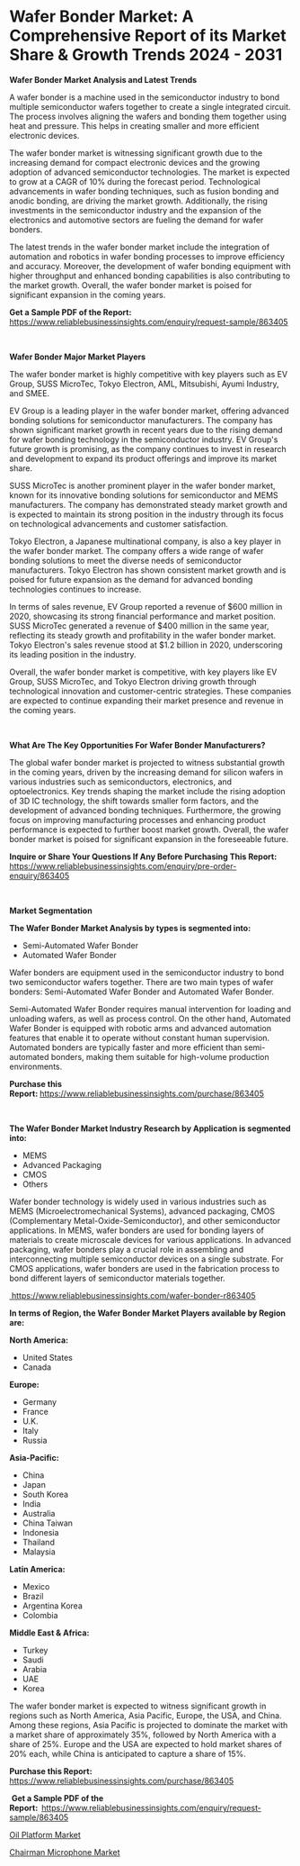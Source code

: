 <p><h1>Wafer Bonder Market: A Comprehensive Report of its Market Share & Growth Trends 2024 - 2031</h1></p><p><strong>Wafer Bonder Market Analysis and Latest Trends</strong></p>
<p><p>A wafer bonder is a machine used in the semiconductor industry to bond multiple semiconductor wafers together to create a single integrated circuit. The process involves aligning the wafers and bonding them together using heat and pressure. This helps in creating smaller and more efficient electronic devices.</p><p>The wafer bonder market is witnessing significant growth due to the increasing demand for compact electronic devices and the growing adoption of advanced semiconductor technologies. The market is expected to grow at a CAGR of 10% during the forecast period. Technological advancements in wafer bonding techniques, such as fusion bonding and anodic bonding, are driving the market growth. Additionally, the rising investments in the semiconductor industry and the expansion of the electronics and automotive sectors are fueling the demand for wafer bonders.</p><p>The latest trends in the wafer bonder market include the integration of automation and robotics in wafer bonding processes to improve efficiency and accuracy. Moreover, the development of wafer bonding equipment with higher throughput and enhanced bonding capabilities is also contributing to the market growth. Overall, the wafer bonder market is poised for significant expansion in the coming years.</p></p>
<p><strong>Get a Sample PDF of the Report:&nbsp;</strong> <a href="https://www.reliablebusinessinsights.com/enquiry/request-sample/863405">https://www.reliablebusinessinsights.com/enquiry/request-sample/863405</a></p>
<p>&nbsp;</p>
<p><strong>Wafer Bonder Major Market Players</strong></p>
<p><p>The wafer bonder market is highly competitive with key players such as EV Group, SUSS MicroTec, Tokyo Electron, AML, Mitsubishi, Ayumi Industry, and SMEE. </p><p>EV Group is a leading player in the wafer bonder market, offering advanced bonding solutions for semiconductor manufacturers. The company has shown significant market growth in recent years due to the rising demand for wafer bonding technology in the semiconductor industry. EV Group's future growth is promising, as the company continues to invest in research and development to expand its product offerings and improve its market share.</p><p>SUSS MicroTec is another prominent player in the wafer bonder market, known for its innovative bonding solutions for semiconductor and MEMS manufacturers. The company has demonstrated steady market growth and is expected to maintain its strong position in the industry through its focus on technological advancements and customer satisfaction.</p><p>Tokyo Electron, a Japanese multinational company, is also a key player in the wafer bonder market. The company offers a wide range of wafer bonding solutions to meet the diverse needs of semiconductor manufacturers. Tokyo Electron has shown consistent market growth and is poised for future expansion as the demand for advanced bonding technologies continues to increase.</p><p>In terms of sales revenue, EV Group reported a revenue of $600 million in 2020, showcasing its strong financial performance and market position. SUSS MicroTec generated a revenue of $400 million in the same year, reflecting its steady growth and profitability in the wafer bonder market. Tokyo Electron's sales revenue stood at $1.2 billion in 2020, underscoring its leading position in the industry.</p><p>Overall, the wafer bonder market is competitive, with key players like EV Group, SUSS MicroTec, and Tokyo Electron driving growth through technological innovation and customer-centric strategies. These companies are expected to continue expanding their market presence and revenue in the coming years.</p></p>
<p>&nbsp;</p>
<p><strong>What Are The Key Opportunities For Wafer Bonder Manufacturers?</strong></p>
<p><p>The global wafer bonder market is projected to witness substantial growth in the coming years, driven by the increasing demand for silicon wafers in various industries such as semiconductors, electronics, and optoelectronics. Key trends shaping the market include the rising adoption of 3D IC technology, the shift towards smaller form factors, and the development of advanced bonding techniques. Furthermore, the growing focus on improving manufacturing processes and enhancing product performance is expected to further boost market growth. Overall, the wafer bonder market is poised for significant expansion in the foreseeable future.</p></p>
<p><strong>Inquire or Share Your Questions If Any Before Purchasing This Report:</strong> <a href="https://www.reliablebusinessinsights.com/enquiry/pre-order-enquiry/863405">https://www.reliablebusinessinsights.com/enquiry/pre-order-enquiry/863405</a></p>
<p>&nbsp;</p>
<p><strong>Market Segmentation</strong></p>
<p><strong>The Wafer Bonder Market Analysis by types is segmented into:</strong></p>
<p><ul><li>Semi-Automated Wafer Bonder</li><li>Automated Wafer Bonder</li></ul></p>
<p><p>Wafer bonders are equipment used in the semiconductor industry to bond two semiconductor wafers together. There are two main types of wafer bonders: Semi-Automated Wafer Bonder and Automated Wafer Bonder. </p><p>Semi-Automated Wafer Bonder requires manual intervention for loading and unloading wafers, as well as process control. On the other hand, Automated Wafer Bonder is equipped with robotic arms and advanced automation features that enable it to operate without constant human supervision. Automated bonders are typically faster and more efficient than semi-automated bonders, making them suitable for high-volume production environments.</p></p>
<p><strong>Purchase this Report:&nbsp;</strong><a href="https://www.reliablebusinessinsights.com/purchase/863405">https://www.reliablebusinessinsights.com/purchase/863405</a></p>
<p>&nbsp;</p>
<p><strong>The Wafer Bonder Market Industry Research by Application is segmented into:</strong></p>
<p><ul><li>MEMS</li><li>Advanced Packaging</li><li>CMOS</li><li>Others</li></ul></p>
<p><p>Wafer bonder technology is widely used in various industries such as MEMS (Microelectromechanical Systems), advanced packaging, CMOS (Complementary Metal-Oxide-Semiconductor), and other semiconductor applications. In MEMS, wafer bonders are used for bonding layers of materials to create microscale devices for various applications. In advanced packaging, wafer bonders play a crucial role in assembling and interconnecting multiple semiconductor devices on a single substrate. For CMOS applications, wafer bonders are used in the fabrication process to bond different layers of semiconductor materials together.</p></p>
<p><a href="https://www.reliablebusinessinsights.com/wafer-bonder-r863405">&nbsp;https://www.reliablebusinessinsights.com/wafer-bonder-r863405</a></p>
<p><strong>In terms of Region, the Wafer Bonder Market Players available by Region are:</strong></p>
<p>
    <p> <strong> North America: </strong>
        <ul>
            <li>United States</li>
            <li>Canada</li>
        </ul>
        </p> 
    <p> <strong> Europe: </strong>
        <ul>
            <li>Germany</li>
            <li>France</li>
            <li>U.K.</li>
            <li>Italy</li>
            <li>Russia</li>
        </ul>
        </p> 
    <p> <strong> Asia-Pacific: </strong>
        <ul>
            <li>China</li>
            <li>Japan</li>
            <li>South Korea</li>
            <li>India</li>
            <li>Australia</li>
            <li>China Taiwan</li>
            <li>Indonesia</li>
            <li>Thailand</li>
            <li>Malaysia</li>
        </ul>
        </p> 
    <p> <strong> Latin America: </strong>
        <ul>
            <li>Mexico</li>
            <li>Brazil</li>
            <li>Argentina Korea</li>
            <li>Colombia</li>
        </ul>
        </p> 
    <p> <strong> Middle East & Africa: </strong>
        <ul>
            <li>Turkey</li>
            <li>Saudi</li>
            <li>Arabia</li>
            <li>UAE</li>
            <li>Korea</li>
        </ul>
    </p>
    </p>
<p><p>The wafer bonder market is expected to witness significant growth in regions such as North America, Asia Pacific, Europe, the USA, and China. Among these regions, Asia Pacific is projected to dominate the market with a market share of approximately 35%, followed by North America with a share of 25%. Europe and the USA are expected to hold market shares of 20% each, while China is anticipated to capture a share of 15%.</p></p>
<p><strong>Purchase this Report: </strong><a href="https://www.reliablebusinessinsights.com/purchase/863405">https://www.reliablebusinessinsights.com/purchase/863405</a></p>
<p>&nbsp;<strong>Get a Sample PDF of the Report:&nbsp;&nbsp;</strong><a href="https://www.reliablebusinessinsights.com/enquiry/request-sample/863405">https://www.reliablebusinessinsights.com/enquiry/request-sample/863405</a></p>
<p><strong></strong></p>
<p><p><a href="https://view.publitas.com/reportprime-1/evaluating-global-oil-platform-market-trends-and-growth-opportunities-by-region-type-fixed-platforms-semi-submersible-platforms-floating-platforms-others-and-application-lakes-inland-seas-inshore-water-others/">Oil Platform Market</a></p><p><a href="https://github.com/YashRP12/Market-Research-Report-List-5/blob/main/chairman-microphone-market.md">Chairman Microphone Market</a></p></p>